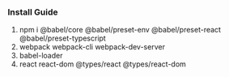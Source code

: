 ### Install Guide

1. npm i @babel/core @babel/preset-env @babel/preset-react @babel/preset-typescript 
2. webpack webpack-cli webpack-dev-server 
3. babel-loader 
4. react react-dom @types/react @types/react-dom